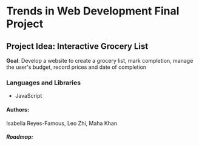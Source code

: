 # Trends in Web Development Final Project
 
## Project Idea: Interactive Grocery List
**Goal**: Develop a website to create a grocery list, mark completion, manage the user's budget, record prices and date of completion 
### Languages and Libraries 
+ JavaScript
#### Authors: 
Isabella Reyes-Famous, Leo Zhi, Maha Khan

##### Roadmap:

